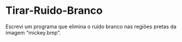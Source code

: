 # Tirar-Ruido-Branco

Escrevi um programa que elimina o ruído branco nas regiões pretas da imagem “mickey.bmp”.
